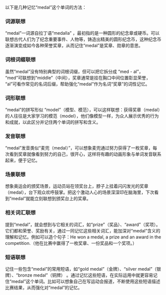以下是几种记忆“medal”这个单词的方法：

### 词源联想
“medal”一词源自拉丁语“medalla” ，最初指的是一种圆形的纪念章或硬币。可以联想古代人们为了纪念重要事件、人物等，铸造出精美的圆形纪念币，这种纪念币逐渐演变成如今各种荣誉奖章，从而记住“medal”是奖章、勋章的意思。

### 词根词缀联想
虽然“medal”没有特别典型的词根词缀，但可以把它拆分成 “med - al”， “med”可联想到“middle”（中间），奖章通常是挂在胸口中间位置彰显荣誉， “al”可看作常见的名词后缀，帮助强化“medal”作为名词“奖章”的词性记忆。

### 词形联想
“medal”的拼写形似 “model”（模型、模范），可以这样联想：获得奖章（medal）的人往往是大家学习的模范（model），他们像模型一样，为众人展示优秀的行为和成就，以此区分并记住两个单词的拼写和含义。

### 发音联想
“medal”发音类似“麦兜（medal）”，可以想象麦兜通过努力获得了一枚奖章，每次看到奖章就像看到努力的自己，很开心，这样将有趣的动画形象与单词发音联系起来，便于记忆。

### 场景联想
想象奥运会的颁奖场景，运动员站在领奖台上，脖子上挂着闪闪发光的奖章（medal），台下观众欢呼鼓掌。把这个激动人心的场景深深印在脑海里，下次看到“medal”就能立刻联想到颁奖台上的奖章。

### 相关词汇联想
提到“medal”，就会想到与它相关的词汇，如“prize”（奖品）、“award”（奖项）。它们都和荣誉、奖励有关，通过一同记忆这些相关词汇，能加深对“medal”含义的理解和记忆。例如可以造个句子：He won a medal, a prize and an award in the competition.（他在比赛中赢得了一枚奖章、一份奖品和一个奖项。）

### 短语联想
记住一些包含“medal”的常用短语，如“gold medal”（金牌）、“silver medal”（银牌）、“bronze medal”（铜牌） 。通过记忆这些短语，在实际运用中就更容易记住“medal”这个单词。比如可以想象自己在写运动会报道，不断使用这些短语描述比赛结果，从而强化对“medal”的记忆。 